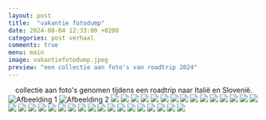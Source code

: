 ```yaml
---
layout: post
title:  "vakantie fotodump"
date: 2024-08-04 12:33:00 +0200
categories: post verhaal
comments: true
menu: main
image: vakantiefotodump.jpeg
preview: "een collectie aan foto's van roadtrip 2024"
---
```


<center>collectie aan foto's genomen tijdens een roadtrip naar Italië en Slovenië.</center>


<div id="image-gallery">
  <img src="https://1drv.ms/i/c/5624add1ebe685ce/IQQb25nAy_52Tat4v7xhWqCVAd4QRGjFYdB_RkqUZroRLtA?width=1024" alt="Afbeelding 1">
  <img src="https://1drv.ms/i/c/5624add1ebe685ce/IQTEWh1XMQ4eQbcKwOzcylBWAWURUVJAvpHYyqphqMZURsU?width=1024" alt="Afbeelding 2">
  <img src="https://1drv.ms/i/c/5624add1ebe685ce/IQTHE8egg6T3QK5cLnaVW2PzAar56cd_Q3Icv8WahWlmNUk?width=1024">
  <img src="https://1drv.ms/i/c/5624add1ebe685ce/IQSAGmqjzcx7QrQD_Sif1ckgAYDmPzm9nop1KTtqvt0PKGU?width=1024">
  <img src="https://1drv.ms/i/c/5624add1ebe685ce/IQSpCIx7v_BDQJ2GBe7EHJdGAYgCIN8AaUj7L51deVmnQ5E?width=1024">
  <img src="https://1drv.ms/i/c/5624add1ebe685ce/IQQ10DBqpcyQTqqIMKSnYOYdAYsY5_LDUz0IFxYwEa2_Rv4?width=1024">
  <img src="https://1drv.ms/i/c/5624add1ebe685ce/IQSlDhopxJ_DTJe3ZcJw3X2FAUwwT8GBojQ31vf3G1ms0Y4?width=1024">
  <img src="https://1drv.ms/i/c/5624add1ebe685ce/IQQhtkEC3XqcS7PBcoDL21k1ARDmY26mqjCyjKG1571SAtI?width=1024">
  <img src="https://1drv.ms/i/c/5624add1ebe685ce/IQRrdVY29spsT7rpykFKHU2EAa8kd0DVkB3j6rN8JM0FBbA?width=1024">
  <img src="https://1drv.ms/i/c/5624add1ebe685ce/IQQeDDLXT1zsS7xfsUhs5suFAahv1STHVUepcb8--niwaYk?width=1024">
  <img src="https://1drv.ms/i/c/5624add1ebe685ce/IQRpliT0e5GeT5yyc9y6bWmuAXvH6tiRmX4uFrkrT-1eEd4?width=1024">
  <img src="https://1drv.ms/i/c/5624add1ebe685ce/IQQLYh50MT2wQL0N0_8U6AlpAT5q2QN8cy4eDPonJyNmwX8?width=1024">
  <img src="https://1drv.ms/i/c/5624add1ebe685ce/IQRFG3PKKSH_QKA46POeyRxqAeQ6dsWpodqWQU9tyUDsCEg?width=1024">
  <img src="https://1drv.ms/i/c/5624add1ebe685ce/IQQza5pCyywDTIvdM9w8yZ3yAWj0s2e2kvb2LUwlvsAM9-I?width=1024">
  <img src="https://1drv.ms/i/c/5624add1ebe685ce/IQQO3vUB9c7dQYCZMEds17GSAYmVCfrjPlJbcVJZECUq5S4?width=1024">
  <img src="https://1drv.ms/i/c/5624add1ebe685ce/IQQMT09638_PQrbud4WUq7DLAZbQFA3R0fc2RHtc_ofHEGs?width=1024">
  <img src="https://1drv.ms/i/c/5624add1ebe685ce/IQRQbMCqUBaMT4VCB4kVBsRHARhHSnnAFmgNHeiwlEnJwe8?width=1024">
  <img src="https://1drv.ms/i/c/5624add1ebe685ce/IQQH9j2M65gASqRaeo1fn0CFAR3jZDwqQXyha2iXzwniZa8?width=1024">
  <img src="https://1drv.ms/i/c/5624add1ebe685ce/IQQTZ1v6p90jQrLBzdwM3L4XASXYio3auFmjyjgp9kfPvWE?width=1024">
  <img src="https://1drv.ms/i/c/5624add1ebe685ce/IQRFVN4AuhGFTKGwRMZBmFWjAf238aFAleEgWNmoWaxDN1M?height=1024">
  <img src="https://1drv.ms/i/c/5624add1ebe685ce/IQR-KNEut6fLTJZ5d-ZsdGRbAf9UKVx20UAKHj6Vpdsp4EE?height=1024">
  <img src="https://1drv.ms/i/c/5624add1ebe685ce/IQRnBkdUg1SCR7pgE0bDEw38Ab4GqHisMljza7s_B5l9UkQ?height=1024">
  <img src="https://1drv.ms/i/c/5624add1ebe685ce/IQR53_7_7RcBRogTHD7gWr7PAb6rBsHS3ykukvmqQ0Ie4og?height=1024">
  <img src="https://1drv.ms/i/c/5624add1ebe685ce/IQRvvvc4tWaCSLjpuML43CY0ARLSHn8dkPp2bEuqVj4Ycf4?height=1024">
  <img src="https://1drv.ms/i/c/5624add1ebe685ce/IQRQOBr9PD5mRr1rkXxMa5L3AdJPCXjeDFZZ9AB5oNTBNX4?width=1024">
  <img src="https://1drv.ms/i/c/5624add1ebe685ce/IQQ14nN75MVfTbFk20-ULk5nAdxSP2exs-OXm6RoFLdMVfE?height=1024">
  <img src="https://1drv.ms/i/c/5624add1ebe685ce/IQTLfrb_epSrQKLSDdtVtWPMAVMLAc2moyxaDQ3BNwdfJlE?height=1024">
  <img src="https://1drv.ms/i/c/5624add1ebe685ce/IQQCis7jMqYcR671vYuP7FV8ATQ8d0LlgT1I1DBEOKErQbk?height=1024">
  <img src="https://1drv.ms/i/c/5624add1ebe685ce/IQTok-p-Hnz_RIJhgK3Ovsw6AdhXSsGt0J1-8KSNqJuyPBg?height=1024">
  <img src="https://1drv.ms/i/c/5624add1ebe685ce/IQQZbkRvEuDWSJnwib7HcfsEAbdbh_klbkEruvl9talZOZs?height=1024">
  <img src="https://1drv.ms/i/c/5624add1ebe685ce/IQQ0dLitlpqSQ7RhvyuES3gtAfDJm3voI9eNO72jjrdoyl0?height=1024">
  <img src="https://1drv.ms/i/c/5624add1ebe685ce/IQSEeZYe_dpfSoGEXzI3iPD1ATgGP2NwyZMMIy7Xm6xMYXo?height=1024">
  <img src="https://1drv.ms/i/c/5624add1ebe685ce/IQT97fRfZIdbTYmCzDKW3NDlAVg5nYmndpzM7FhCnxd9JZQ?width=1024">
  <img src="https://1drv.ms/i/c/5624add1ebe685ce/IQS16urnK4giTLhQVj18yS-dAcnjTjt8SfTIyaO2KGZEgjY?height=1024">
  <img src="https://1drv.ms/i/c/5624add1ebe685ce/IQQpUzwvIObZRJWSURbktj-mAWS0x5EMl01zSSq4V3DHXfM?width=1024">

</div>

<script>
    document.addEventListener("DOMContentLoaded", function() {
        let gallery = document.getElementById("image-gallery");
        let images = Array.from(gallery.getElementsByTagName("img"));

        // Schud de volgorde van de afbeeldingen
        images.sort(() => Math.random() - 0.5);

        // Leeg de gallery
        gallery.innerHTML = "";

        // Voeg de afbeeldingen in de nieuwe volgorde weer toe
        images.forEach(img => gallery.appendChild(img));
    });
</script>